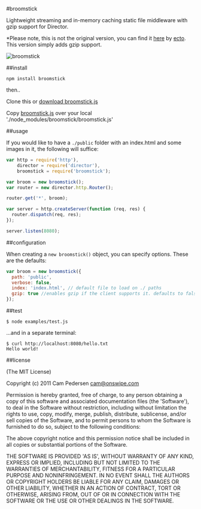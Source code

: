 #broomstick

Lightweight streaming and in-memory caching static file middleware with gzip support for Director.

*Please note, this is not the original version, you can find it [here](http://github.com/ecto/broomstick) by [ecto](https://github.com/ecto). This version simply adds gzip support.

![broomstick](http://i.imgur.com/B2UpG.jpg)

##install

    npm install broomstick
    
then..

Clone this or [download broomstick.js](http://raw.github.com/lawrencekgrant/broomstick/master/broomstick.js)
    
Copy [broomstick.js](http://raw.github.com/lawrencekgrant/broomstick/master/broomstick.js) over your local './node_modules/broomstick/broomstick.js'

##usage

If you would like to have a `./public` folder with an index.html and some images in it, the following will suffice:

````javascript
var http = require('http'),
    director = require('director'),
    broomstick = require('broomstick');

var broom = new broomstick();
var router = new director.http.Router();

router.get('*', broom);

var server = http.createServer(function (req, res) {
  router.dispatch(req, res);
});

server.listen(8080);
````

##configuration

When creating a `new broomstick()` object, you can specify options. These are the defaults:

````javascript
var broom = new broomstick({
  path: 'public',
  verbose: false,
  index: 'index.html', // default file to load on ./ paths
  gzip: true //enables gzip if the client supports it. defaults to false.
});
````

##test

    $ node examples/test.js

...and in a separate terminal:

    $ curl http://localhost:8080/hello.txt
    Hello world!

##license

(The MIT License)

Copyright (c) 2011 Cam Pedersen <cam@onswipe.com>

Permission is hereby granted, free of charge, to any person obtaining a copy of this software and associated documentation files (the 'Software'), to deal in the Software without restriction, including without limitation the rights to use, copy, modify, merge, publish, distribute, sublicense, and/or sell copies of the Software, and to permit persons to whom the Software is furnished to do so, subject to the following conditions:

The above copyright notice and this permission notice shall be included in all copies or substantial portions of the Software.

THE SOFTWARE IS PROVIDED 'AS IS', WITHOUT WARRANTY OF ANY KIND, EXPRESS OR IMPLIED, INCLUDING BUT NOT LIMITED TO THE WARRANTIES OF MERCHANTABILITY, FITNESS FOR A PARTICULAR PURPOSE AND NONINFRINGEMENT. IN NO EVENT SHALL THE AUTHORS OR COPYRIGHT HOLDERS BE LIABLE FOR ANY CLAIM, DAMAGES OR OTHER LIABILITY, WHETHER IN AN ACTION OF CONTRACT, TORT OR OTHERWISE, ARISING FROM, OUT OF OR IN CONNECTION WITH THE SOFTWARE OR THE USE OR OTHER DEALINGS IN THE SOFTWARE.

